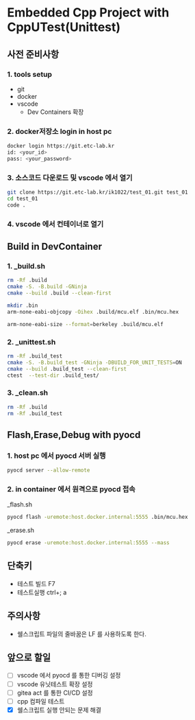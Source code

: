 # Embedded Cpp Project with CppUTest(Unittest)

## 사전 준비사항

### 1. tools setup
- git
- docker
- vscode
  - Dev Containers 확장

### 2. docker저장소 login in host pc
```sh
docker login https://git.etc-lab.kr
id: <your_id>
pass: <your_password>
```

### 3. 소스코드 다운로드 및 vscode 에서 열기
```sh
git clone https://git.etc-lab.kr/ik1022/test_01.git test_01
cd test_01
code .
```

### 4. vscode 에서 컨테이너로 열기


## Build in DevContainer

### 1. _build.sh
```sh
rm -Rf .build
cmake -S. -B.build -GNinja
cmake --build .build --clean-first

mkdir .bin
arm-none-eabi-objcopy -Oihex .build/mcu.elf .bin/mcu.hex

arm-none-eabi-size --format=berkeley .build/mcu.elf
```

### 2. _unittest.sh
```sh
rm -Rf .build_test
cmake -S. -B.build_test -GNinja -DBUILD_FOR_UNIT_TESTS=ON
cmake --build .build_test --clean-first
ctest  --test-dir .build_test/
```

### 3. _clean.sh
```sh
rm -Rf .build
rm -Rf .build_test
```



## Flash,Erase,Debug with pyocd
### 1. host pc 에서 pyocd 서버 실행
```sh
pyocd server --allow-remote
```

### 2. in container 에서 원격으로 pyocd 접속
_flash.sh
```sh
pyocd flash -uremote:host.docker.internal:5555 .bin/mcu.hex
```
_erase.sh
```sh
pyocd erase -uremote:host.docker.internal:5555 --mass
```

## 단축키
- 테스트 빌드 F7
- 테스트실행 ctrl+; a

## 주의사항
- 쉘스크립트 파일의 줄바꿈은 LF 를 사용하도록 한다.


## 앞으로 할일
- [ ] vscode 에서 pyocd 를 통한 디버깅 설정
- [ ] vscode 유닛테스트 확장 설정
- [ ] gitea act 를 통한 CI/CD 설정
- [ ] cpp 컴파일 테스트
- [x] 쉘스크립트 실행 안되는 문제 해결
